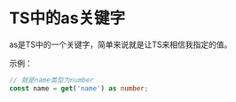 # TS中的as关键字

as是TS中的一个关键字，简单来说就是让TS来相信我指定的值。



示例：

```ts
// 就是name类型为number
const name = get('name') as number;
```

